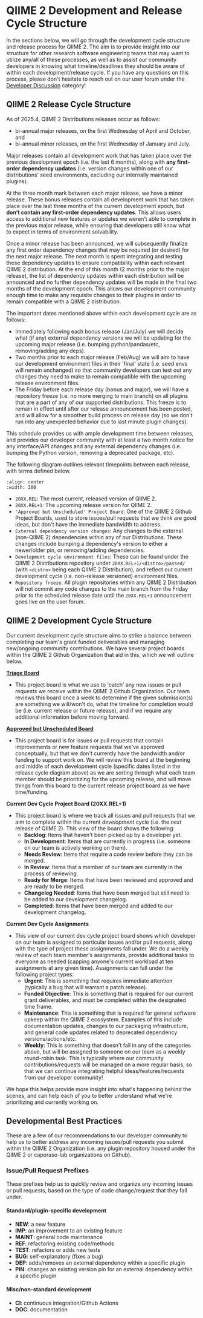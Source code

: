 # QIIME 2 Development and Release Cycle Structure

In the sections below, we will go through the development cycle structure and release process for QIIME 2.
The aim is to provide insight into our structure for other research software engineering teams that may want to utilize any/all of these processes, as well as to assist our community developers in knowing what timeline/deadlines they should be aware of within each development/release cycle.
If you have any questions on this process, please don't hesitate to reach out on our user forum under the [Developer Discussion](https://forum.qiime2.org/c/dev-discussion) category!

## QIIME 2 Release Cycle Structure

As of 2025.4, QIIME 2 Distributions releases occur as follows:
 - bi-annual major releases, on the first Wednesday of April and October, and
 - bi-annual minor releases, on the first Wednesday of January and July.

Major releases contain all development work that has taken place over the previous development epoch (i.e. the last 6 months), along with **any first-order dependency updates** (i.e. version changes within one of our distributions’ seed environments, excluding our internally maintained plugins).

At the three month mark between each major release, we have a minor release.
These bonus releases contain all development work that has taken place over the last three months of the current development epoch, but **don’t contain any first-order dependency updates**.
This allows users access to additional new features or updates we weren’t able to complete in the previous major release, while ensuring that developers still know what to expect in terms of environment solvability.

Once a minor release has been announced, we will subsequently finalize any first order dependency changes that may be required (or desired) for the next major release.
The next month is spent integrating and testing these dependency updates to ensure compatibility within each relevant QIIME 2 distribution.
At the end of this month (2 months prior to the major release), the list of dependency updates within each distribution will be announced and no further dependency updates will be made in the final two months of the development epoch.
This allows our development community enough time to make any requisite changes to their plugins in order to remain compatible with a QIIME 2 distribution.

The important dates mentioned above within each development cycle are as follows:
 - Immediately following each bonus release (Jan/July) we will decide what (if any) external dependency versions we will be updating for the upcoming major release (i.e. bumping python/pandas/etc, removing/adding any deps).
 - Two months prior to each major release (Feb/Aug) we will aim to have our development environment files in their 'final' state (i.e. seed envs will remain unchanged) so that community developers can test out any changes they need to make to remain compatible with the upcoming release environment files.
 - The Friday before each release day (bonus and major), we will have a repository freeze (i.e. no more merging to main branch) on all plugins that are a part of any of our supported distributions.
   This freeze is to remain in effect until after our release announcement has been posted, and will allow for a smoother build process on release day (so we don't run into any unexpected behavior due to last minute plugin changes).

This schedule provides us with ample development time between releases, and provides our developer community with at least a two month notice for any interface/API changes and any external dependency changes (i.e. bumping the Python version, removing a deprecated package, etc).

The following diagram outlines relevant timepoints between each release, with terms defined below.

```{figure} ../images/q2-dev-cycle-diagram.png
:align: center
:width: 300
```

- `20XX.REL`: The most current, released version of QIIME 2.
- `20XX.REL+1`: The upcoming release version for QIIME 2.
- `'Approved but Unscheduled' Project Board`: One of the QIIME 2 Github Project Boards, used to store issues/pull requests that we think are good ideas, but don't have the immediate bandwidth to address.
- `External dependency version changes`: Any changes to the external (non-QIIME 2) dependencies within any of our Distributions. These changes include bumping a dependency's version to either a newer/older pin, or removing/adding dependencies.
- `Development cycle environment files`: These can be found under the QIIME 2 Distributions repository under `20XX.REL+1/<distro>/passed/` (with `<distro>` being each QIIME 2 Distribution), and reflect our current development cycle (i.e. non-release versioned) environment files.
- `Repository freeze`: All plugin repositories within any QIIME 2 Distribution will not commit any code changes to the main branch from the Friday prior to the scheduled release date until the `20XX.REL+1` announcement goes live on the user forum.

## QIIME 2 Development Cycle Structure

Our current development cycle structure aims to strike a balance between completing our team's grant funded deliverables and managing new/ongoing community contributions.
We have several project boards within the QIIME 2 Github Organization that aid in this, which we will outline below.


[**Triage Board**](https://github.com/orgs/qiime2/projects/36/views/1?sortedBy%5Bdirection%5D=asc&sortedBy%5BcolumnId%5D=Status&sortedBy%5Bdirection%5D=asc&sortedBy%5BcolumnId%5D=Repository)
 - This project board is what we use to 'catch' any new issues or pull requests we receive within the QIIME 2 Github Organization. Our team reviews this board once a week to determine if the given submission(s) are something we will/won't do, what the timeline for completion would be (i.e. current release or future release), and if we require any additional information before moving forward.

[**Approved but Unscheduled Board**](https://github.com/orgs/qiime2/projects/40)

- This project board is for issues or pull requests that contain improvements or new feature requests that we've approved conceptually, but that we don't currently have the bandwidth and/or funding to support work on. We will review this board at the beginning and middle of each development cycle (specific dates listed in the release cycle diagram above) as we are sorting through what each team member should be prioritizing for the upcoming release, and will move things from this board to the current release project board as we have time/funding.

**Current Dev Cycle Project Board (20XX.REL+1)**
- This project board is where we track all issues and pull requests that we aim to complete within the current *development* cycle (i.e. the *next* release of QIIME 2). This view of the board shows the following:
  - **Backlog**: Items that haven't been picked up by a developer yet.
  - **In Development**: Items that are currently in progress (i.e. someone on our team is actively working on them).
  - **Needs Review**: Items that require a code review before they can be merged.
  - **In Review**: Items that a member of our team are currently in the process of reviewing.
  - **Ready for Merge**: Items that have been reviewed and approved and are ready to be merged.
  - **Changelog Needed**: Items that have been merged but still need to be added to our development changelog.
  - **Completed**: Items that have been merged and added to our development changelog.

**Current Dev Cycle Assignments**
- This view of our current dev cycle project board shows which developer on our team is assigned to particular issues and/or pull requests, along with the type of project these assignments fall under. We do a weekly review of each team member's assignments, provide additional tasks to everyone as needed (capping anyone's current workload at ten assignments at any given time). Assignments can fall under the following project types:
  - **Urgent**: This is something that requires immediate attention (typically a bug that will warrant a patch release).
  - **Funded Objective**: This is something that is required for our current grant deliverables, and must be completed within the designated time frame.
  - **Maintenance**: This is something that is required for general software upkeep within the QIIME 2 ecosystem. Examples of this include documentation updates, changes to our packaging infrastructure, and general code updates related to deprecated dependency versions/actions/etc.
  - **Weekly**: This is something that doesn't fall in any of the categories above, but will be assigned to someone on our team as a weekly round-robin task. This is typically where our community contributions/requests will be managed on a more regular basis, so that we can continue integrating helpful ideas/features/requests from our developer community!

We hope this helps provide more insight into what's happening behind the scenes, and can help each of you to better understand what we're prioritizing and currently working on.

## Developmental Best Practices

These are a few of our recommendations to our developer community to help us to better address any incoming issues/pull requests you submit within the QIIME 2 Organization (i.e. any plugin repository housed under the QIIME 2 or caporaso-lab organizations on Github).

### Issue/Pull Request Prefixes

These prefixes help us to quickly review and organize any incoming issues or pull requests, based on the type of code change/request that they fall under.

#### Standard/plugin-specific development
- **NEW**: a new feature
- **IMP**: an improvement to an existing feature
- **MAINT**: general code maintenance
- **REF**: refactoring existing code/methods
- **TEST**: refactors or adds new tests
- **BUG**: self-explanatory (fixes a bug)
- **DEP**: adds/removes an external dependency within a specific plugin
- **PIN**: changes an existing version pin for an external dependency within a specific plugin

#### Misc/non-standard development
- **CI**: continuous integration/Github Actions
- **DOC**: documentation
